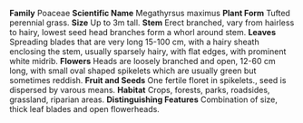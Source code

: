  **Family** Poaceae **Scientific Name** Megathyrsus maximus **Plant Form** Tufted perennial grass. **Size** Up to 3m tall. **Stem** Erect branched, vary from hairless to hairy, lowest seed head branches form a whorl around stem. **Leaves** Spreading blades that are very long 15-100 cm, with a hairy sheath enclosing the stem, usually sparsely hairy, with flat edges, with prominent white midrib. **Flowers** Heads are loosely branched and open, 12-60 cm long, with small oval shaped spikelets which are usually green but sometimes reddish. **Fruit and Seeds** One fertile floret in spikelets., seed is dispersed by varous means. **Habitat** Crops, forests, parks, roadsides, grassland, riparian areas. **Distinguishing Features** Combination of size, thick leaf blades and open flowerheads.